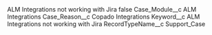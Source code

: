 <?xml version="1.0" encoding="UTF-8"?>
<CustomMetadata xmlns="http://soap.sforce.com/2006/04/metadata" xmlns:xsi="http://www.w3.org/2001/XMLSchema-instance" xmlns:xsd="http://www.w3.org/2001/XMLSchema">
    <label>ALM Integrations not working with Jira</label>
    <protected>false</protected>
    <values>
        <field>Case_Module__c</field>
        <value xsi:type="xsd:string">ALM Integrations</value>
    </values>
    <values>
        <field>Case_Reason__c</field>
        <value xsi:type="xsd:string">Copado Integrations</value>
    </values>
    <values>
        <field>Keyword__c</field>
        <value xsi:type="xsd:string">ALM Integrations not working with Jira</value>
    </values>
    <values>
        <field>RecordTypeName__c</field>
        <value xsi:type="xsd:string">Support_Case</value>
    </values>
</CustomMetadata>
